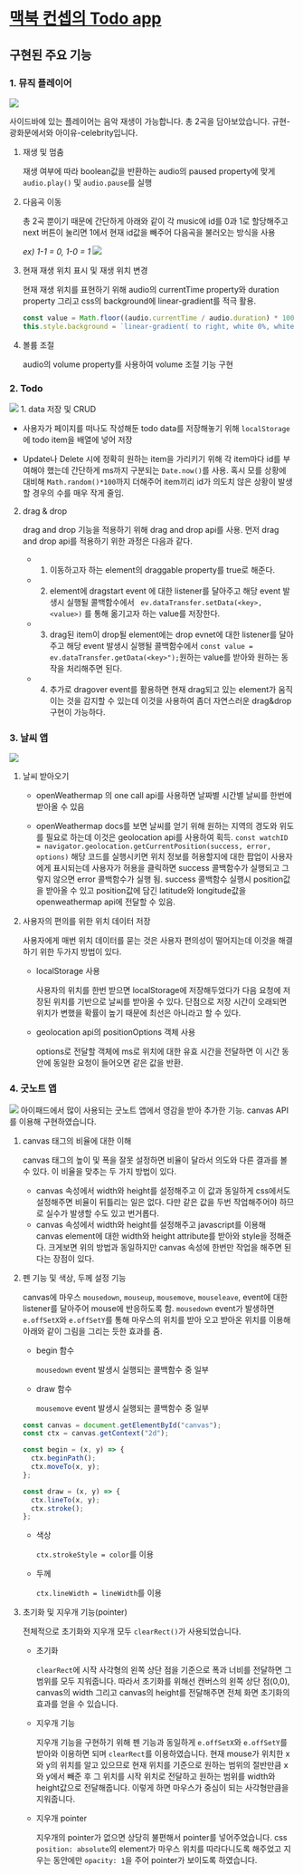 # [맥북 컨셉의 Todo app](https://since-1994.github.io/todo/)

## 구현된 주요 기능

### 1. 뮤직 플레이어

<image src="./image/readme/audio2.gif" />

사이드바에 있는 플레이어는 음악 재생이 가능합니다. 총 2곡을 담아보았습니다. 규현-광화문에서와 아이유-celebrity입니다.

1.  재생 및 멈춤

    재생 여부에 따라 boolean값을 반환하는 audio의 paused property에 맞게 `audio.play()` 및 `audio.pause`를 실행

2.  다음곡 이동

    총 2곡 뿐이기 때문에 간단하게 아래와 같이 각 music에 id를 0과 1로 할당해주고 next 버튼이 눌리면 1에서 현재 id값을 빼주어 다음곡을 불러오는 방식을 사용

    _ex) 1-1 = 0, 1-0 = 1_
    <image src='./image/readme/audio1.png' />

3.  현재 재생 위치 표시 및 재생 위치 변경

    현재 재생 위치를 표현하기 위해 audio의 currentTime property와 duration property 그리고 css의 background에 linear-gradient를 적극 활용.

    ```javascript
    const value = Math.floor((audio.currentTime / audio.duration) * 100);
    this.style.background = `linear-gradient( to right, white 0%, white ${value}%, #545454 ${value}%, #545454 100%)`;
    ```

4.  볼륨 조절

    audio의 volume property를 사용하여 volume 조절 기능 구현

### 2. Todo

<image src="./image/readme/todo1.gif" />
1. data 저장 및 CRUD

- 사용자가 페이지를 떠나도 작성해둔 todo data를 저장해놓기 위해 `localStorage`에 todo item을 배열에 넣어 저장

- Update나 Delete 시에 정확히 원하는 item을 가리키기 위해 각 item마다 id를 부여해야 했는데 간단하게 ms까지 구분되는 `Date.now()`를 사용. 혹시 모를 상황에 대비해 `Math.random()*100`까지 더해주어 item끼리 id가 의도치 않은 상황이 발생할 경우의 수를 매우 작게 줄임.

2. drag & drop

   drag and drop 기능을 적용하기 위해 drag and drop api를 사용. 먼저 drag and drop api를 적용하기 위한 과정은 다음과 같다.

   - 1. 이동하고자 하는 element의 draggable property를 true로 해준다.
   - 2. element에 dragstart event 에 대한 listener를 달아주고 해당 event 발생시 실행될 콜백함수에서 ` ev.dataTransfer.setData(<key>, <value>)` 를 통해 옮기고자 하는 value를 저장한다.
   - 3. drag된 item이 drop될 element에는 drop evnet에 대한 listener를 달아주고 해당 event 발생시 실행될 콜백함수에서 `const value = ev.dataTransfer.getData(<key>");`원하는 value를 받아와 원하는 동작을 처리해주면 된다.
   - 4. 추가로 dragover event를 활용하면 현재 drag되고 있는 element가 움직이는 것을 감지할 수 있는데 이것을 사용하여 좀더 자연스러운 drag&drop 구현이 가능하다.

### 3. 날씨 앱

<image src="./image/readme/weather1.png" />

1. 날씨 받아오기

   - openWeathermap 의 one call api를 사용하면 날짜별 시간별 날씨를 한번에 받아올 수 있음

   - openWeathermap docs를 보면 날씨를 얻기 위해 원하는 지역의 경도와 위도를 필요로 하는데 이것은 geolocation api를 사용하여 획득.
     `const watchID = navigator.geolocation.getCurrentPosition(success, error, options)`
     해당 코드를 실행시키면 위치 정보를 허용할지에 대한 팝업이 사용자에게 표시되는데 사용자가 허용을 클릭하면 success 콜백함수가 실행되고 그렇지 않으면 error 콜백함수가 실행 됨. success 콜백함수 실행시 position값을 받아올 수 있고 position값에 담긴 latitude와 longitude값을 openweathermap api에 전달할 수 있음.

2. 사용자의 편의를 위한 위치 데이터 저장

   사용자에게 매번 위치 데이터를 묻는 것은 사용자 편의성이 떨어지는데 이것을 해결하기 위한 두가지 방법이 있다.

   - localStorage 사용

     사용자의 위치를 한번 받으면 localStorage에 저장해두었다가 다음 요청에 저장된 위치를 기반으로 날씨를 받아올 수 있다. 단점으로 저장 시간이 오래되면 위치가 변했을 확률이 높기 때문에 최선은 아니라고 할 수 있다.

   - geolocation api의 positionOptions 객체 사용

     options로 전달할 객체에 ms로 위치에 대한 유효 시간을 전달하면 이 시간 동안에 동일한 요청이 들어오면 같은 값을 반환.

### 4. 굿노트 앱

<image src="./image/readme/paint1.gif" />
아이패드에서 많이 사용되는 굿노트 앱에서 영감을 받아 추가한 기능. canvas API를 이용해 구현하였습니다.

1. canvas 태그의 비율에 대한 이해

   canvas 태그의 높이 및 폭을 잘못 설정하면 비율이 달라서 의도와 다른 결과를 볼 수 있다.
   이 비율을 맞추는 두 가지 방법이 있다.

   - canvas 속성에서 width와 height를 설정해주고 이 값과 동일하게 css에서도 설정해주면 비율이 뒤틀리는 일은 없다. 다만 같은 값을 두번 작업해주어야 하므로 실수가 발생할 수도 있고 번거롭다.
   - canvas 속성에서 width와 height를 설정해주고 javascript를 이용해 canvas element에 대한 width와 height attribute를 받아와 style을 정해준다. 크게보면 위의 방법과 동일하지만 canvas 속성에 한번만 작업을 해주면 된다는 장점이 있다.

2. 펜 기능 및 색상, 두께 설정 기능

   canvas에 마우스 `mousedown`, `mouseup`, `mousemove`, `mouseleave`, event에 대한 listener를 달아주어 mouse에 반응하도록 함. `mousedown` event가 발생하면 `e.offSetX`와 `e.offSetY`를 통해 마우스의 위치를 받아 오고 받아온 위치를 이용해 아래와 같이 그림을 그리는 듯한 효과를 줌.

   - begin 함수

     `mousedown` event 발생시 실행되는 콜백함수 중 일부

   - draw 함수

     `mousemove` event 발생시 실행되는 콜백함수 중 일부

   ```javascript
   const canvas = document.getElementById("canvas");
   const ctx = canvas.getContext("2d");

   const begin = (x, y) => {
     ctx.beginPath();
     ctx.moveTo(x, y);
   };

   const draw = (x, y) => {
     ctx.lineTo(x, y);
     ctx.stroke();
   };
   ```

   - 색상

     `ctx.strokeStyle = color`를 이용

   - 두께

     `ctx.lineWidth = lineWidth`를 이용

3. 초기화 및 지우개 기능(pointer)

   전체적으로 초기화와 지우개 모두 `clearRect()`가 사용되었습니다.

   - 초기화

     `clearRect`에 시작 사각형의 왼쪽 상단 점을 기준으로 폭과 너비를 전달하면 그 범위를 모두 지워줍니다. 따라서 초기화를 위해선 캔버스의 왼쪽 상단 점(0,0), canvas의 width 그리고 canvas의 height를 전달해주면 전체 화면 초기화의 효과를 얻을 수 있습니다.

   - 지우개 기능

     지우개 기능을 구현하기 위해 펜 기능과 동일하게 `e.offSetX`와 `e.offSetY`를 받아와 이용하면 되며 `clearRect`를 이용하였습니다. 현재 mouse가 위치한 x와 y의 위치를 알고 있으므로 현재 위치를 기준으로 원하는 범위의 절반만큼 x와 y에서 빼준 후 그 위치를 시작 위치로 전달하고 원하는 범위를 width와 height값으로 전달해줍니다. 이렇게 하면 마우스가 중심이 되는 사각형만큼을 지워줍니다.

   - 지우개 pointer

     지우개의 pointer가 없으면 상당히 불편해서 pointer를 넣어주었습니다. css `position: absolute`의 element가 마우스 위치를 따라다니도록 해주었고 지우는 동안에만 `opacity: 1`을 주어 pointer가 보이도록 하였습니다.
